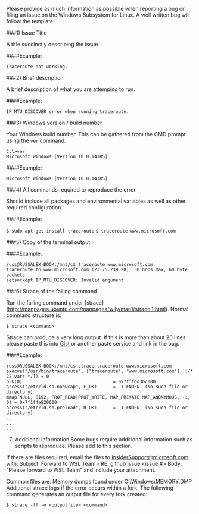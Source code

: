 Please provide as much information as possible when reporting a bug or filing an issue on the Windows Subsystem for Linux.
A well written bug will follow the template:

###1) Issue Title

A title succinctly describing the issue. 

####Example:

`Traceroute not working.`


###2) Brief description

A brief description of what you are attemping to run.

####Example:

`IP_MTU_DISCOVER error when running traceroute.`

###3) Windows version / build number

Your Windows build number.  This can be gathered from the CMD prompt using the `ver` command.

```
C:\>ver 
Microsoft Windows [Version 10.0.14385] 
``` 

####Example:

`Microsoft Windows [Version 10.0.14385]`

###4) All commands required to reproduce the error

Should include all packages and environmental variables as well as other required configuration.

####Example:

`$ sudo apt-get install traceroute`
`$ traceroute www.microsoft.com`

###5) Copy of the terminal output

####Example:

```
russ@RUSSALEX-BOOK:/mnt/c$ traceroute www.microsoft.com
traceroute to www.microsoft.com (23.75.239.28), 30 hops max, 60 byte packets
setsockopt IP_MTU_DISCOVER: Invalid argument
```

###6) Strace of the failing command

Run the failing command under [strace] (http://manpages.ubuntu.com/manpages/wily/man1/strace.1.html).  Normal command structure is:

```                           
$ strace <command> 
```          

Strace can produce a very long output.  If this is more than about 20 lines please paste this into [Gist](https://gist.github.com/) or another paste service and link in the bug.

####Example:

```
russ@RUSSALEX-BOOK:/mnt/c$ strace traceroute www.microsoft.com
execve("/usr/bin/traceroute", ["traceroute", "www.microsoft.com"], [/* 22 vars */]) = 0
brk(0)                                  = 0x7fffdd3bc000
access("/etc/ld.so.nohwcap", F_OK)      = -1 ENOENT (No such file or directory)
mmap(NULL, 8192, PROT_READ|PROT_WRITE, MAP_PRIVATE|MAP_ANONYMOUS, -1, 0) = 0x7f1f4e820000
access("/etc/ld.so.preload", R_OK)      = -1 ENOENT (No such file or directory)
...
...
...
```

7) Additional information
Some bugs require additional information such as scripts to reproduce.  Please add to this section.

If there are files required, email the files to InsiderSupport@microsoft.com with:
Subject:  Forward to WSL Team - RE: github issue <issue #>
Body:  "Please forward to WSL Team" and include your attachment.

Common files are:
Memory dumps found under C:\Windows\MEMORY.DMP
Additional strace logs if the error occurs within a fork.  The following command generates an output file for every fork created:

``` 
$ strace -ff -o <outputfile> <command> 
```
